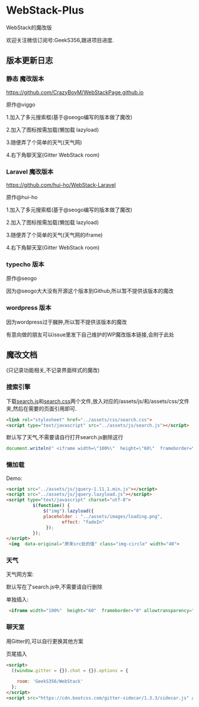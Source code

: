 # WebStack-Plus
WebStack的魔改版

欢迎关注微信订阅号:GeekS356,跟进项目进度.

## 版本更新日志

### 静态 魔改版本
https://github.com/CrazyBoyM/WebStackPage.github.io

原作@viggo

1.加入了多元搜索框(基于@seogo编写的版本做了魔改)

2.加入了图标按需加载(懒加载 lazyload)

3.随便弄了个简单的天气(天气网)

4.右下角聊天室(Gitter WebStack room)

### Laravel 魔改版本
https://github.com/hui-ho/WebStack-Laravel

原作@hui-ho

1.加入了多元搜索框(基于@seogo编写的版本做了魔改)

2.加入了图标按需加载(懒加载 lazyload)

3.随便弄了个简单的天气(天气网的iframe)

4.右下角聊天室(Gitter WebStack room)

### typecho 版本
原作@seogo

因为@seogo大大没有开源这个版本到Github,所以暂不提供该版本的魔改

### wordpress 版本
因为wordpress过于臃肿,所以暂不提供该版本的魔改

有意向做的朋友可以issue里发下自己维护的WP魔改版本链接,会附于此处

## 魔改文档
(只记录功能相关,不记录界面样式的魔改)

### 搜索引擎
下载[search.js](https://github.com/CrazyBoyM/WebStackPage.github.io/tree/master/assets/js/search.js)和[search.css](https://github.com/CrazyBoyM/WebStackPage.github.io/blob/master/assets/css/search.css)两个文件,放入对应的/assets/js/和/assets/css/文件夹,然后在需要的页面引用即可.
```html
<link rel="stylesheet" href="../assets/css/search.css">
<script type="text/javascript" src="../assets/js/search.js"></script>
```
默认写了天气,不需要请自行打开search.js删除这行
```javascript
document.writeln(" <iframe width=\"100%\"  height=\"60\"  frameborder=\"0\" allowtransparency=\"true\" src=\"//i.tianqi.com/index.php?c=code&id=12&icon=1&num=5&site=12\"></iframe>");
```
### 懒加载
Demo:
```html
<script src="../assets/js/jquery-1.11.1.min.js"></script>
<script src="../assets/js/jquery.lazyload.js"></script>
<script type="text/javascript" charset="utf-8">
	      $(function() {
	          $("img").lazyload({ 
			  placeholder : "../assets/images/loading.png",
	                 effect: "fadeIn"
	           });  
	      });
</script>
 <img  data-original="原来src处的值" class="img-circle" width="40">
```
### 天气
天气网方案:

默认写在了search.js中,不需要请自行删除

单独插入:
```html
 <iframe width="100%"  height="60"  frameborder="0" allowtransparency="true" src="//i.tianqi.com/index.php?c=code&id=12&icon=1&num=5&site=12"></iframe>
```
### 聊天室
用Gitter的,可以自行更换其他方案

页尾插入
```html
<script>
  ((window.gitter = {}).chat = {}).options = {
   
    room: 'GeekS356/WebStack'
  };
</script>
<script src="https://cdn.bootcss.com/gitter-sidecar/1.3.3/sidecar.js" async defer></script>
```
